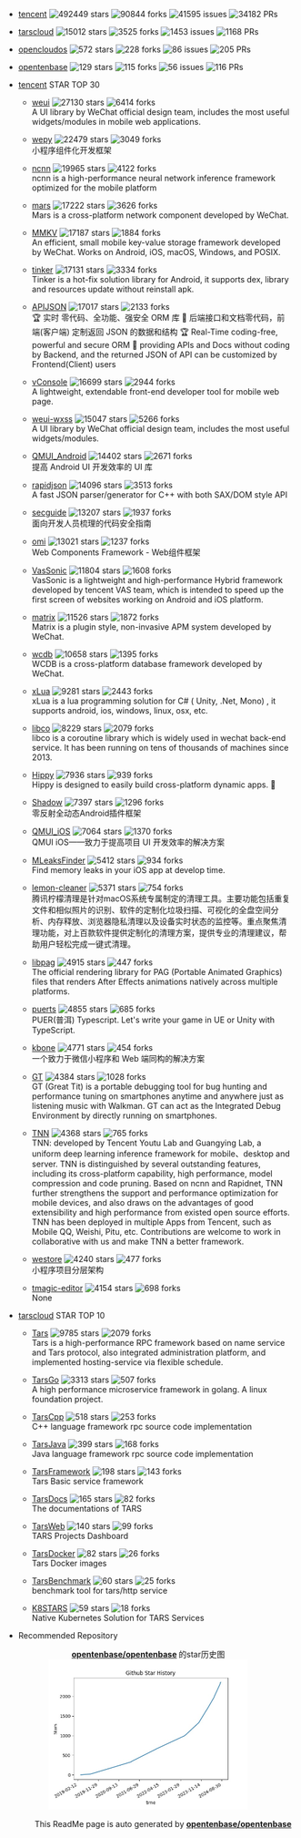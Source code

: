 
+ [tencent](https://github.com/tencent)
![492449 stars](https://img.shields.io/badge/Stars-492449-green)
![90844 forks](https://img.shields.io/badge/Forks-90844-green)
![41595 issues](https://img.shields.io/badge/Issues-41595-green)
![34182 PRs](https://img.shields.io/badge/PRs-34182-green)

+ [tarscloud](https://github.com/tarscloud)
![15012 stars](https://img.shields.io/badge/Stars-15012-green)
![3525 forks](https://img.shields.io/badge/Forks-3525-green)
![1453 issues](https://img.shields.io/badge/Issues-1453-green)
![1168 PRs](https://img.shields.io/badge/PRs-1168-green)

+ [opencloudos](https://github.com/opencloudos)
![572 stars](https://img.shields.io/badge/Stars-572-green)
![228 forks](https://img.shields.io/badge/Forks-228-green)
![86 issues](https://img.shields.io/badge/Issues-86-green)
![205 PRs](https://img.shields.io/badge/PRs-205-green)

+ [opentenbase](https://github.com/opentenbase)
![129 stars](https://img.shields.io/badge/Stars-129-green)
![115 forks](https://img.shields.io/badge/Forks-115-green)
![56 issues](https://img.shields.io/badge/Issues-56-green)
![116 PRs](https://img.shields.io/badge/PRs-116-green)



+ [tencent](https://github.com/tencent) STAR TOP 30
    
    + [weui](https://github.com/tencent/weui) 
    ![27130 stars](https://img.shields.io/badge/Stars-27130-green)
    ![6414 forks](https://img.shields.io/badge/Forks-6414-green)  
    A UI library by WeChat official design team, includes the most useful widgets/modules in mobile web applications.
    
    + [wepy](https://github.com/tencent/wepy) 
    ![22479 stars](https://img.shields.io/badge/Stars-22479-green)
    ![3049 forks](https://img.shields.io/badge/Forks-3049-green)  
    小程序组件化开发框架
    
    + [ncnn](https://github.com/tencent/ncnn) 
    ![19965 stars](https://img.shields.io/badge/Stars-19965-green)
    ![4122 forks](https://img.shields.io/badge/Forks-4122-green)  
    ncnn is a high-performance neural network inference framework optimized for the mobile platform
    
    + [mars](https://github.com/tencent/mars) 
    ![17222 stars](https://img.shields.io/badge/Stars-17222-green)
    ![3626 forks](https://img.shields.io/badge/Forks-3626-green)  
    Mars is a cross-platform network component  developed by WeChat.
    
    + [MMKV](https://github.com/tencent/MMKV) 
    ![17187 stars](https://img.shields.io/badge/Stars-17187-green)
    ![1884 forks](https://img.shields.io/badge/Forks-1884-green)  
    An efficient, small mobile key-value storage framework developed by WeChat. Works on Android, iOS, macOS, Windows, and POSIX.
    
    + [tinker](https://github.com/tencent/tinker) 
    ![17131 stars](https://img.shields.io/badge/Stars-17131-green)
    ![3334 forks](https://img.shields.io/badge/Forks-3334-green)  
    Tinker is a hot-fix solution library for Android, it supports dex, library and resources update without reinstall apk.
    
    + [APIJSON](https://github.com/tencent/APIJSON) 
    ![17017 stars](https://img.shields.io/badge/Stars-17017-green)
    ![2133 forks](https://img.shields.io/badge/Forks-2133-green)  
    🏆 实时 零代码、全功能、强安全 ORM 库 🚀 后端接口和文档零代码，前端(客户端) 定制返回 JSON 的数据和结构 🏆 Real-Time coding-free, powerful and secure ORM 🚀  providing APIs and Docs without coding by Backend, and the returned JSON of API can be customized by Frontend(Client) users
    
    + [vConsole](https://github.com/tencent/vConsole) 
    ![16699 stars](https://img.shields.io/badge/Stars-16699-green)
    ![2944 forks](https://img.shields.io/badge/Forks-2944-green)  
    A lightweight, extendable front-end developer tool for mobile web page.
    
    + [weui-wxss](https://github.com/tencent/weui-wxss) 
    ![15047 stars](https://img.shields.io/badge/Stars-15047-green)
    ![5266 forks](https://img.shields.io/badge/Forks-5266-green)  
    A UI library by WeChat official design team, includes the most useful widgets/modules.
    
    + [QMUI_Android](https://github.com/tencent/QMUI_Android) 
    ![14402 stars](https://img.shields.io/badge/Stars-14402-green)
    ![2671 forks](https://img.shields.io/badge/Forks-2671-green)  
    提高 Android UI 开发效率的 UI 库
    
    + [rapidjson](https://github.com/tencent/rapidjson) 
    ![14096 stars](https://img.shields.io/badge/Stars-14096-green)
    ![3513 forks](https://img.shields.io/badge/Forks-3513-green)  
    A fast JSON parser/generator for C++ with both SAX/DOM style API
    
    + [secguide](https://github.com/tencent/secguide) 
    ![13207 stars](https://img.shields.io/badge/Stars-13207-green)
    ![1937 forks](https://img.shields.io/badge/Forks-1937-green)  
    面向开发人员梳理的代码安全指南
    
    + [omi](https://github.com/tencent/omi) 
    ![13021 stars](https://img.shields.io/badge/Stars-13021-green)
    ![1237 forks](https://img.shields.io/badge/Forks-1237-green)  
    Web Components Framework - Web组件框架
    
    + [VasSonic](https://github.com/tencent/VasSonic) 
    ![11804 stars](https://img.shields.io/badge/Stars-11804-green)
    ![1608 forks](https://img.shields.io/badge/Forks-1608-green)  
    VasSonic is a lightweight and high-performance Hybrid framework developed by tencent VAS team, which is intended to speed up the first screen of websites working on Android and iOS platform. 
    
    + [matrix](https://github.com/tencent/matrix) 
    ![11526 stars](https://img.shields.io/badge/Stars-11526-green)
    ![1872 forks](https://img.shields.io/badge/Forks-1872-green)  
    Matrix is a plugin style, non-invasive APM system developed by WeChat.
    
    + [wcdb](https://github.com/tencent/wcdb) 
    ![10658 stars](https://img.shields.io/badge/Stars-10658-green)
    ![1395 forks](https://img.shields.io/badge/Forks-1395-green)  
    WCDB is a cross-platform database framework developed by WeChat.
    
    + [xLua](https://github.com/tencent/xLua) 
    ![9281 stars](https://img.shields.io/badge/Stars-9281-green)
    ![2443 forks](https://img.shields.io/badge/Forks-2443-green)  
    xLua is a lua programming solution for  C# ( Unity, .Net, Mono) , it supports android, ios, windows, linux, osx, etc.
    
    + [libco](https://github.com/tencent/libco) 
    ![8229 stars](https://img.shields.io/badge/Stars-8229-green)
    ![2079 forks](https://img.shields.io/badge/Forks-2079-green)  
    libco is a coroutine library which is widely used in wechat  back-end service. It has been running on tens of thousands of machines since 2013.
    
    + [Hippy](https://github.com/tencent/Hippy) 
    ![7936 stars](https://img.shields.io/badge/Stars-7936-green)
    ![939 forks](https://img.shields.io/badge/Forks-939-green)  
    Hippy is designed to easily build cross-platform dynamic apps. 👏
    
    + [Shadow](https://github.com/tencent/Shadow) 
    ![7397 stars](https://img.shields.io/badge/Stars-7397-green)
    ![1296 forks](https://img.shields.io/badge/Forks-1296-green)  
    零反射全动态Android插件框架
    
    + [QMUI_iOS](https://github.com/tencent/QMUI_iOS) 
    ![7064 stars](https://img.shields.io/badge/Stars-7064-green)
    ![1370 forks](https://img.shields.io/badge/Forks-1370-green)  
    QMUI iOS——致力于提高项目 UI 开发效率的解决方案
    
    + [MLeaksFinder](https://github.com/tencent/MLeaksFinder) 
    ![5412 stars](https://img.shields.io/badge/Stars-5412-green)
    ![934 forks](https://img.shields.io/badge/Forks-934-green)  
    Find memory leaks in your iOS app at develop time.
    
    + [lemon-cleaner](https://github.com/tencent/lemon-cleaner) 
    ![5371 stars](https://img.shields.io/badge/Stars-5371-green)
    ![754 forks](https://img.shields.io/badge/Forks-754-green)  
    腾讯柠檬清理是针对macOS系统专属制定的清理工具。主要功能包括重复文件和相似照片的识别、软件的定制化垃圾扫描、可视化的全盘空间分析、内存释放、浏览器隐私清理以及设备实时状态的监控等。重点聚焦清理功能，对上百款软件提供定制化的清理方案，提供专业的清理建议，帮助用户轻松完成一键式清理。
    
    + [libpag](https://github.com/tencent/libpag) 
    ![4915 stars](https://img.shields.io/badge/Stars-4915-green)
    ![447 forks](https://img.shields.io/badge/Forks-447-green)  
    The official rendering library for PAG (Portable Animated Graphics) files that renders After Effects animations natively across multiple platforms.
    
    + [puerts](https://github.com/tencent/puerts) 
    ![4855 stars](https://img.shields.io/badge/Stars-4855-green)
    ![685 forks](https://img.shields.io/badge/Forks-685-green)  
    PUER(普洱) Typescript. Let's write your game in UE or Unity with TypeScript.
    
    + [kbone](https://github.com/tencent/kbone) 
    ![4771 stars](https://img.shields.io/badge/Stars-4771-green)
    ![454 forks](https://img.shields.io/badge/Forks-454-green)  
    一个致力于微信小程序和 Web 端同构的解决方案
    
    + [GT](https://github.com/tencent/GT) 
    ![4384 stars](https://img.shields.io/badge/Stars-4384-green)
    ![1028 forks](https://img.shields.io/badge/Forks-1028-green)  
    GT (Great Tit) is a portable debugging tool for bug hunting and performance tuning on smartphones anytime and anywhere just as listening music with Walkman. GT can act as the Integrated Debug Environment by directly running on smartphones.
    
    + [TNN](https://github.com/tencent/TNN) 
    ![4368 stars](https://img.shields.io/badge/Stars-4368-green)
    ![765 forks](https://img.shields.io/badge/Forks-765-green)  
    TNN: developed by Tencent Youtu Lab and Guangying Lab, a uniform deep learning inference framework for mobile、desktop and server. TNN is distinguished by several outstanding features, including its cross-platform capability, high performance, model compression and code pruning. Based on ncnn and Rapidnet, TNN further strengthens the support and performance optimization for mobile devices, and also draws on the advantages of good extensibility and high performance from existed open source efforts. TNN has been deployed in multiple Apps from Tencent, such as Mobile QQ, Weishi, Pitu, etc. Contributions are welcome to work in collaborative with us and make TNN a better framework. 
    
    + [westore](https://github.com/tencent/westore) 
    ![4240 stars](https://img.shields.io/badge/Stars-4240-green)
    ![477 forks](https://img.shields.io/badge/Forks-477-green)  
    小程序项目分层架构
    
    + [tmagic-editor](https://github.com/tencent/tmagic-editor) 
    ![4154 stars](https://img.shields.io/badge/Stars-4154-green)
    ![698 forks](https://img.shields.io/badge/Forks-698-green)  
    None
    

+ [tarscloud](https://github.com/tarscloud) STAR TOP 10
    
    + [Tars](https://github.com/tarscloud/Tars) 
    ![9785 stars](https://img.shields.io/badge/Stars-9785-green)
    ![2079 forks](https://img.shields.io/badge/Forks-2079-green)  
    Tars is a high-performance RPC framework based on name service and Tars protocol, also integrated administration platform, and implemented hosting-service via flexible schedule.
    
    + [TarsGo](https://github.com/tarscloud/TarsGo) 
    ![3313 stars](https://img.shields.io/badge/Stars-3313-green)
    ![507 forks](https://img.shields.io/badge/Forks-507-green)  
    A  high performance microservice  framework  in golang. A linux foundation project.
    
    + [TarsCpp](https://github.com/tarscloud/TarsCpp) 
    ![518 stars](https://img.shields.io/badge/Stars-518-green)
    ![253 forks](https://img.shields.io/badge/Forks-253-green)  
    C++ language framework rpc source code implementation
    
    + [TarsJava](https://github.com/tarscloud/TarsJava) 
    ![399 stars](https://img.shields.io/badge/Stars-399-green)
    ![168 forks](https://img.shields.io/badge/Forks-168-green)  
    Java language framework rpc source code implementation
    
    + [TarsFramework](https://github.com/tarscloud/TarsFramework) 
    ![198 stars](https://img.shields.io/badge/Stars-198-green)
    ![143 forks](https://img.shields.io/badge/Forks-143-green)  
    Tars Basic service framework
    
    + [TarsDocs](https://github.com/tarscloud/TarsDocs) 
    ![165 stars](https://img.shields.io/badge/Stars-165-green)
    ![82 forks](https://img.shields.io/badge/Forks-82-green)  
    The documentations of TARS
    
    + [TarsWeb](https://github.com/tarscloud/TarsWeb) 
    ![140 stars](https://img.shields.io/badge/Stars-140-green)
    ![99 forks](https://img.shields.io/badge/Forks-99-green)  
    TARS Projects Dashboard
    
    + [TarsDocker](https://github.com/tarscloud/TarsDocker) 
    ![82 stars](https://img.shields.io/badge/Stars-82-green)
    ![26 forks](https://img.shields.io/badge/Forks-26-green)  
    Tars Docker  images
    
    + [TarsBenchmark](https://github.com/tarscloud/TarsBenchmark) 
    ![60 stars](https://img.shields.io/badge/Stars-60-green)
    ![25 forks](https://img.shields.io/badge/Forks-25-green)  
    benchmark tool for tars/http service
    
    + [K8STARS](https://github.com/tarscloud/K8STARS) 
    ![59 stars](https://img.shields.io/badge/Stars-59-green)
    ![18 forks](https://img.shields.io/badge/Forks-18-green)  
    Native Kubernetes  Solution for TARS Services
    


+ Recommended Repository  
<p align="center">
      <strong>
        <a href="https://github.com/opentenbase/opentenbase" target="_blank">opentenbase/opentenbase</a>
      </strong>  的star历史图
  <br>
  <img src="https://raw.githubusercontent.com/ButterAndButterfly/GithubTools/master/data/stars_history.jpg" width="350px"></img>    
</p>

<p align="right">
      This ReadMe page is auto generated by 
      <strong>
        <a href="https://github.com/opentenbase/opentenbase" target="_blank">opentenbase/opentenbase</a><br>
      </strong>   
</p>
